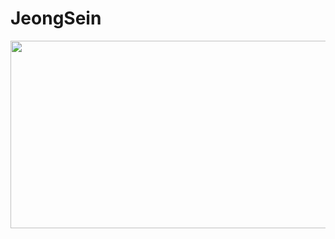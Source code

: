 # JeongSein
<img src="https://user-images.githubusercontent.com/93020734/224773474-8803e061-9013-42eb-ae76-c595e1a7263a.png" width="600" height="300" />
